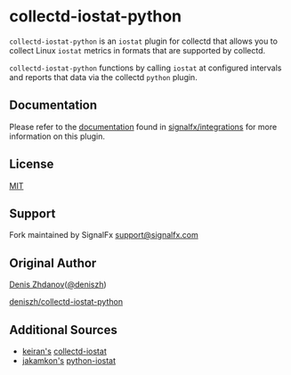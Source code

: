 collectd-iostat-python
======================

`collectd-iostat-python` is an `iostat` plugin for collectd that allows you to
collect Linux `iostat` metrics in formats that are supported by collectd.

`collectd-iostat-python` functions by calling `iostat` at configured
intervals and reports that data via the collectd `python` plugin.


Documentation
-------------
Please refer to the [documentation](https://github.com/signalfx/integrations/tree/master/collectd-iostat) found in [signalfx/integrations](https://github.com/signalfx/integrations) for more information on this plugin.


License
-------

[MIT](http://mit-license.org/)


Support
-------

Fork maintained by SignalFx
[support@signalfx.com](mailto:support@signalfx.com)


Original Author
---------------
[Denis Zhdanov](mailto:denis.zhdanov@gmail.com)([@deniszh](http://twitter.com/deniszh))

[deniszh/collectd-iostat-python](https://github.com/deniszh/collectd-iostat-python)


Additional Sources
------------------
* [keiran's](https://github.com/keirans) 
[collectd-iostat](https://github.com/keirans/collectd-iostat)
* [jakamkon's](https://bitbucket.org/jakamkon)
[python-iostat](https://bitbucket.org/jakamkon/python-iostat)
